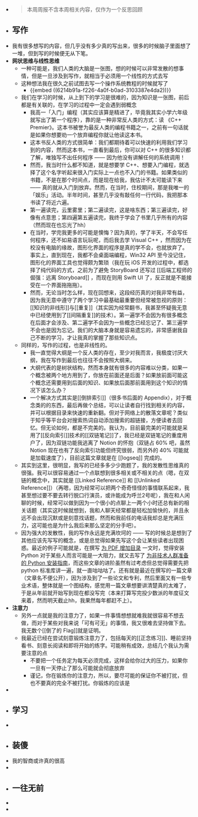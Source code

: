 - > 本周周报不含本周相关内容，仅作为一个反思回顾
- ## 写作
- 我有很多想写的内容，但几乎没有多少真的写出来，很多的时候脑子里面想了一堆，但到写的时候便无从下笔。
- **网状思维与线性思维**
	- 一种可能是，我们人类的大脑是一张图，想的时候可以非常发散的想事情，但是一旦涉及到写作，就相当于必须用一个线性的方式去写
	- 这种想法我在很久之前试图去写一个操作系统教程的时候就写了
		- {{embed ((6214b91a-f226-4a0f-b0ad-3103387e4da2))}}
	- 我们在学习的时候，从上到下的学习是很难的，因为知识是一张图，前后都是有关联的，在学习的过程中一定会遇到弱概念
		- 我高一「入门」编程（其实应该算是精进了，毕竟我其实小学六年级就写出了第一个程序），靠的是一种非常反人类的方式：读 《C++ Premier》。这本书被誉为最反人类的编程书籍之一，之前有一句话就是如果你想要劝一个放弃编程你就让他读这本书。
		- 这本书反人类的方式很简单：我们都期待着可以快速的利用我们学习到的内容，然而这本书，一直看到最后，你可以对 C++ 的很多知识都了解，唯独写不出任何程序 —— 因为他没有讲解任何的系统调用！
		- 然而，我当时什么都不知道，就是想要学 C++、想要入门编程，就选择了这个名字听起来很入门实际上一点也不入门的书籍。如果类似的书籍，不是在那个时间点，而是现在给我，我估计不太可能读下来 —— 真的就从入门到放弃。然而，在当时，住校期间，那是我唯一的「娱乐」活动。半年时间，甚至几乎没有敲任何一行代码，我把那本书读了将近六遍。
		- 第一遍读完，云里雾里；第二遍读完，这是啥东西；第三遍读完，好像有点意思；第四遍第五遍读完，我终于学会了书里几乎所有的内容（然而现在也忘光了hh）
		- 在当时，学完我更多的可能是懊悔？因为真的，学了半天，不会写任何程序，还不如易语言玩玩呢，而后我去学 Visual C++ ，然而因为在校没有电脑的缘故，图形化界面的程序是真的学不会，也就放弃了。事实上，直到现在，我都不会桌面端编程，Win32 API 至今没记住，图形化的界面工具也觉得颇为繁琐（我在玩 iOS 开发的过程中，都选择了纯代码的方式，之前为了避免 StoryBoard 还写过 [[后端工程师的倔强：远离 Storyboard]] ，而现在则用 Swift UI 了，反正就是不能接受在一个界面拖拖拖）。
		- 然而，无论当时怎么样，现在回想来，这段经历真的对我非常有益，因为我无意中遵守了两个学习中最基础最重要但经常被忽视的原则：[[知识的非线形]]与[[重复]]（其实因为经常翻书，我甚至怀疑我无意中已经使用到了[[间隔重复]]的技术）。第一遍学不会因为有很多概念在后面才会涉及、第二遍学不会因为一些概念已经忘记了、第三遍学不会也是因为忘记。我们的大脑本身就是容易遗忘的，非常感谢我自己不断的学习，才让我真的掌握了那些知识点。
	- 同样的，写作的过程，也是非线性的。
		- 我一直觉得大纲是一个反人类的存在，至少对我而言，我极度讨厌大纲，我在写作到最后也往往不会按照大纲来。
		- 大纲代表的是树状结构，然而本身就有很多的内容难以分类，如果一个概念被两个地方用到了，你放在前面还是后面？如果放前面可能这个概念还需要用到后面的知识、如果放后面那前面用到这个知识的情况下该怎么办？
		- 一个解决方式其实是[[倒排索引]]（很多书后面的 Appendix），对于概念类的的东西，最后再做个总结，可以让读者自行找到相关的内容，并可以根据目录来快速的重新翻。但对于网络上的散落文章呢？类似于知乎等平台会对搜索热词自动添加搜索的超链接，方便读者去回忆。但无论如何，都是不完美的。我认为，目前最完美的可能就是采用了[[反向索引]]技术的[[双链笔记]]了，我已经是双链笔记的重度用户了，因为双链功能我逃离了 Notion 的怀抱（双链占 60% 吧，虽然 Notion 现在也有了反向索引功能但终究很弱，而另外的 40% 可能就是加载速度了），目前这篇文章就是在 [[logseq]] 完成的。
	- 其实到这里，很明显，我写的已经多多少少跑题了，我的发散性思维真的很强。我可以很容易通过一个点联想到很多相关或不相关的点（嗯，在双链的概念中，其实就是 [[Linked Reference]] 和 [[Unlinked Reference]]）（再嗯，因为经常可以把两个奇奇怪怪的事情联系起来，我甚至想过要不要去转行脱口行演员，或许能成为呼兰2号呢），我在和人闲聊的时候，经常可以做到因为一个很小的点聊上一两个小时还总有新的相关话题（其实这时候就想到，我和人聊天经常都是轻松加愉快的，并且永远不会出现沉默或是刻意找话题，然而和我前任的电话我却总是充满压力，这可能也是为什么我后来那么坚定的分手吧）。
	- 因为强大的发散性，我的写作永远是充满坎坷的 —— 写的时候总是想到了其他应该先写写的概念，或是总觉得如果先写这个会让某些读者出现困惑。最近的例子可能就是，在撰写 [为 PDF 增加目录](https://sspai.com/post/69601) 一文时，觉得安装 Python 对于某些人而言可能是一大阻力，就又去写了 [为非技术人群准备的 Python 安装指南](https://sspai.com/post/69595)，而这些文章的进阶虽然有过考虑但总觉得需要先把 python 标准库讲一遍，就一直咕咕咕了。还有就是最近在撰写的一篇文章（文章名不便公开），因为涉及到了一些论文和专利，然后里面又有一些专业术语，整体就是一个图结构，感觉用一篇文章想要讲清楚真的太难了，于是从年前就开始写到现在都没写完（本来打算写完投少数派的年度征文来着，然而明天截止hh，我果然每年都赶不上）。
- **注意力**
	- 另外一点就是我的注意力了，如果一件事情想想就难我就很容易不想去做，而对于某些对我来说「可有可无」的事情，我又很难去坚持做下去。我无数个[[倒了的 Flag]]就是证明。
	- 我最近已经在尝试刻意锻炼注意力了，包括每天的[[正念练习]]、睡前坚持看书、刻意长阅读和即将开始的练字。可能稍有成效，总结几个我认为需要注意的点
		- 不要把一个任务定为每天必须完成，这样会给你过大的压力，如果你一旦有一天停止了那么可能就会彻底放弃
		- 谨记，你在锻炼你的注意力，所以，要尽可能的保证你不被打扰，但也不要真的完全不被打扰。你锻炼的应该是
-
- ## 学习
-
- ## 装傻
- 我的智商或许真的很高
-
- ## 一往无前
-
-